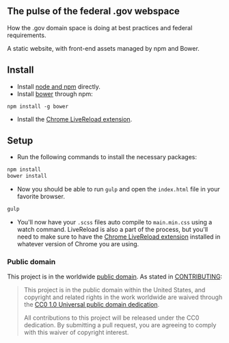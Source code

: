 ## The pulse of the federal .gov webspace

How the .gov domain space is doing at best practices and federal requirements.

A static website, with front-end assets managed by npm and Bower.

## Install

* Install [node and npm](https://nodejs.org/download/) directly.
* Install [bower](http://bower.io/) through npm:

```
npm install -g bower
```

* Install the [Chrome LiveReload extension](https://chrome.google.com/webstore/detail/livereload/jnihajbhpnppcggbcgedagnkighmdlei?hl=en).

## Setup

* Run the following commands to install the necessary packages:

```bash
npm install
bower install
```

* Now you should be able to run `gulp` and open the `index.html` file in your favorite browser.

```bash
gulp
```

* You'll now have your `.scss` files auto compile to `main.min.css` using a watch command. LiveReload is also a part of the process, but you'll need to make sure to have the [Chrome LiveReload extension](https://chrome.google.com/webstore/detail/livereload/jnihajbhpnppcggbcgedagnkighmdlei?hl=en) installed in whatever version of Chrome you are using.

### Public domain

This project is in the worldwide [public domain](LICENSE.md). As stated in [CONTRIBUTING](CONTRIBUTING.md):

> This project is in the public domain within the United States, and copyright and related rights in the work worldwide are waived through the [CC0 1.0 Universal public domain dedication](https://creativecommons.org/publicdomain/zero/1.0/).
>
> All contributions to this project will be released under the CC0 dedication. By submitting a pull request, you are agreeing to comply with this waiver of copyright interest.
